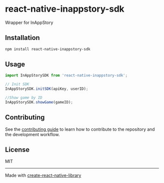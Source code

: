 # react-native-inappstory-sdk

Wrapper for InAppStory

## Installation

```sh
npm install react-native-inappstory-sdk
```

## Usage

```js
import InAppStorySDK from 'react-native-inappstory-sdk';

// Init SDK
InAppStorySDK.initSDK(apiKey, userID);

//Show game by ID
InAppStorySDK.showGame(gameID);
```

## Contributing

See the [contributing guide](CONTRIBUTING.md) to learn how to contribute to the repository and the development workflow.

## License

MIT

---

Made with [create-react-native-library](https://github.com/callstack/react-native-builder-bob)
